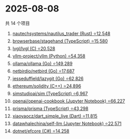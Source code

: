 # 2025-08-08

共 14 个项目

<!-- BEGIN GITHUB -->
<!-- 最后更新时间 2025-08-08 10:55:57 +0800 -->
1. [nautechsystems/nautilus_trader (Rust) ⭐12,548](https://github.com/nautechsystems/nautilus_trader)
1. [browserbase/stagehand (TypeScript) ⭐15,580](https://github.com/browserbase/stagehand)
1. [lvgl/lvgl (C) ⭐20,528](https://github.com/lvgl/lvgl)
1. [vllm-project/vllm (Python) ⭐54,358](https://github.com/vllm-project/vllm)
1. [ollama/ollama (Go) ⭐149,289](https://github.com/ollama/ollama)
1. [netbirdio/netbird (Go) ⭐17,687](https://github.com/netbirdio/netbird)
1. [jesseduffield/lazygit (Go) ⭐62,826](https://github.com/jesseduffield/lazygit)
1. [ethereum/solidity (C++) ⭐24,896](https://github.com/ethereum/solidity)
1. [simstudioai/sim (TypeScript) ⭐6,967](https://github.com/simstudioai/sim)
1. [openai/openai-cookbook (Jupyter Notebook) ⭐66,227](https://github.com/openai/openai-cookbook)
1. [prisma/prisma (TypeScript) ⭐43,298](https://github.com/prisma/prisma)
1. [xiaoyaocz/dart_simple_live (Dart) ⭐11,815](https://github.com/xiaoyaocz/dart_simple_live)
1. [datawhalechina/self-llm (Jupyter Notebook) ⭐22,571](https://github.com/datawhalechina/self-llm)
1. [dotnet/efcore (C#) ⭐14,258](https://github.com/dotnet/efcore)
<!-- END GITHUB -->